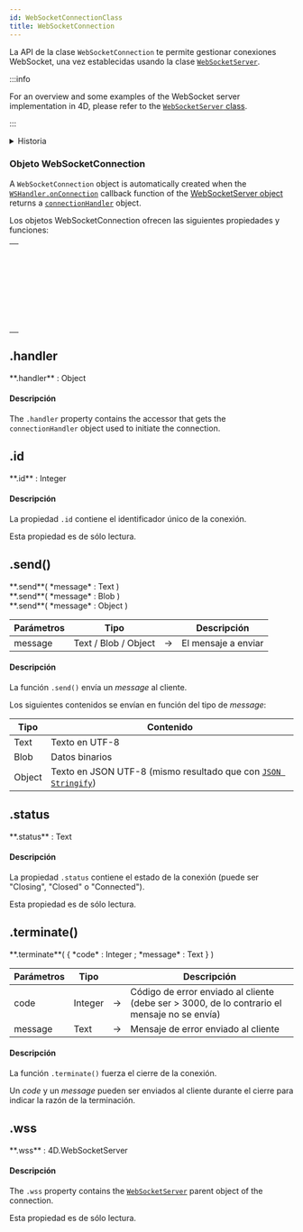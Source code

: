 ```yaml
---
id: WebSocketConnectionClass
title: WebSocketConnection
---
```


La API de la clase `WebSocketConnection` te permite gestionar conexiones WebSocket, una vez establecidas usando la clase [`WebSocketServer`](WebSocketServerClass.md).

:::info

For an overview and some examples of the WebSocket server implementation in 4D, please refer to the [`WebSocketServer` class](WebSocketServerClass.md).

:::

<details><summary>Historia</summary>

| Lanzamiento | Modificaciones |
| ----------- | -------------- |
| 20          | Añadidos       |

</details>

### Objeto WebSocketConnection

A `WebSocketConnection` object is automatically created when the [`WSHandler.onConnection`](WebSocketServerClass.md#wsshandler-parameter) callback function of the [WebSocketServer object](WebSocketServerClass.md#4dwebsocketservernew) returns a [`connectionHandler`](WebSocketServerClass.md#connectionhandler-object) object.

Los objetos WebSocketConnection ofrecen las siguientes propiedades y funciones:

|                                                                                                                                                    |
| -------------------------------------------------------------------------------------------------------------------------------------------------- |
| [<!-- INCLUDE #WebSocketConnectionClass.handler.Syntax -->](#handler)<br/><!-- INCLUDE #WebSocketConnectionClass.handler.Summary -->               |
| [<!-- INCLUDE #WebSocketConnectionClass.id.Syntax -->](#id)<br/><!-- INCLUDE #WebSocketConnectionClass.id.Summary -->                              |
| [<!-- INCLUDE #WebSocketConnectionClass.send().Syntax -->](#send\(\))<br/><!-- INCLUDE #WebSocketConnectionClass.send().Summary -->                |
| [<!-- INCLUDE #WebSocketConnectionClass.status.Syntax -->](#status)<br/><!-- INCLUDE #WebSocketConnectionClass.status.Summary -->                  |
| [<!-- INCLUDE #WebSocketConnectionClass.terminate().Syntax -->](#terminate\(\))<br/><!-- INCLUDE #WebSocketConnectionClass.terminate().Summary --> |
| [<!-- INCLUDE #WebSocketConnectionClass.wss.Syntax -->](#wss)<br/><!-- INCLUDE #WebSocketConnectionClass.wss.Summary -->                           |

<!-- REF #WebSocketConnectionClass.handler.Desc -->

## .handler

<!-- REF #WebSocketConnectionClass.handler.Syntax -->**.handler** : Object<!-- END REF -->

#### Descripción

The `.handler` property contains <!-- REF #WebSocketConnectionClass.handler.Summary -->the accessor that gets the `connectionHandler` object used to initiate the connection<!-- END REF -->.

<!-- END REF -->

<!-- REF #WebSocketConnectionClass.id.Desc -->

## .id

<!-- REF #WebSocketConnectionClass.id.Syntax -->**.id** : Integer<!-- END REF -->

#### Descripción

La propiedad `.id` contiene <!-- REF #WebSocketConnectionClass.id.Summary -->el identificador único de la conexión<!-- END REF -->.

Esta propiedad es de sólo lectura.

<!-- END REF -->

<!-- REF #WebSocketConnectionClass.send().Desc -->

## .send()

<!-- REF #WebSocketConnectionClass.send().Syntax -->**.send**( *message* : Text )<br/>**.send**( *message* : Blob )<br/>**.send**( *message* : Object )<!-- END REF -->

<!-- REF #WebSocketConnectionClass.send().Params -->

| Parámetros | Tipo                 |     | Descripción         |
| ---------- | -------------------- | :-: | ------------------- |
| message    | Text / Blob / Object |  -> | El mensaje a enviar |

<!-- END REF -->

#### Descripción

La función `.send()` <!-- REF #WebSocketConnectionClass.send().Summary -->envía un *message* al cliente<!-- END REF -->.

Los siguientes contenidos se envían en función del tipo de *message*:

| Tipo   | Contenido                                                                                                                                    |
| ------ | -------------------------------------------------------------------------------------------------------------------------------------------- |
| Text   | Texto en UTF-8                                                                                                                               |
| Blob   | Datos binarios                                                                                                                               |
| Object | Texto en JSON UTF-8 (mismo resultado que con [`JSON Stringify`](https://doc.4d.com/4dv19R/help/command/en/page1217.html)) |

<!-- END REF -->

<!-- REF #WebSocketConnectionClass.status.Desc -->

## .status

<!-- REF #WebSocketConnectionClass.status.Syntax -->**.status** : Text<!-- END REF -->

#### Descripción

La propiedad `.status` contiene <!-- REF #WebSocketConnectionClass.status.Summary -->el estado de la conexión (puede ser "Closing", "Closed" o  "Connected")<!-- END REF -->.

Esta propiedad es de sólo lectura.

<!-- END REF -->

<!-- REF #WebSocketConnectionClass.terminate().Desc -->

## .terminate()

<!-- REF #WebSocketConnectionClass.terminate().Syntax -->**.terminate**( { *code* : Integer ; *message* : Text } )<!-- END REF -->

<!-- REF #WebSocketConnectionClass.terminate().Params -->

| Parámetros | Tipo    |     | Descripción                                                                                                     |
| ---------- | ------- | :-: | --------------------------------------------------------------------------------------------------------------- |
| code       | Integer |  -> | Código de error enviado al cliente (debe ser > 3000, de lo contrario el mensaje no se envía) |
| message    | Text    |  -> | Mensaje de error enviado al cliente                                                                             |

<!-- END REF -->

#### Descripción

La función `.terminate()` <!-- REF #WebSocketConnectionClass.terminate().Summary -->fuerza el cierre de la conexión<!-- END REF -->.

Un *code* y un *message* pueden ser enviados al cliente durante el cierre para indicar la razón de la terminación.

<!-- END REF -->

<!-- REF #WebSocketConnectionClass.wss.Desc -->

## .wss

<!-- REF #WebSocketConnectionClass.wss.Syntax -->**.wss** : 4D.WebSocketServer<!-- END REF -->

#### Descripción

The `.wss` property contains <!-- REF #WebSocketConnectionClass.wss.Summary -->the [`WebSocketServer`](WebSocketServerClass.md#4dwebsocketservernew) parent object of the connection<!-- END REF -->.

Esta propiedad es de sólo lectura.

<!-- END REF -->
